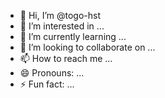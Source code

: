 - 👋 Hi, I’m @togo-hst
- 👀 I’m interested in ...
- 🌱 I’m currently learning ...
- 💞️ I’m looking to collaborate on ...
- 📫 How to reach me ...
- 😄 Pronouns: ...
- ⚡ Fun fact: ...

<!---
togo-hst/togo-hst is a ✨ special ✨ repository because its `README.md` (this file) appears on your GitHub profile.
You can click the Preview link to take a look at your changes.
--->
